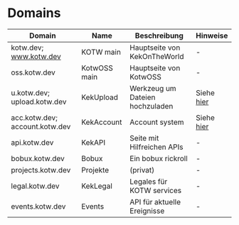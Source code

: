 # Domains

| Domain                         | Name         | Beschreibung                    | Hinweise                            |
| ------------------------------ | ------------ | ------------------------------- | ----------------------------------- |
| kotw.dev; www.kotw.dev         | KOTW main    | Hauptseite von KekOnTheWorld    | -                                   |
| oss.kotw.dev                   | KotwOSS main | Hauptseite von KotwOSS          | -                                   |
| u.kotw.dev; upload.kotw.dev    | KekUpload    | Werkzeug um Dateien hochzuladen | Siehe <a href="kekupload">hier</a>  |
| acc.kotw.dev; account.kotw.dev | KekAccount   | Account system                  | Siehe <a href="kekaccount">hier</a> |
| api.kotw.dev                   | KekAPI       | Seite mit Hilfreichen APIs      | -                                   |
| bobux.kotw.dev                 | Bobux        | Ein bobux rickroll              | -                                   |
| projects.kotw.dev              | Projekte     | (privat)                        | -                                   |
| legal.kotw.dev                 | KekLegal     | Legales für KOTW services       | -                                   |
| events.kotw.dev                | Events       | API für aktuelle Ereignisse     | -                                   |
